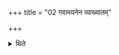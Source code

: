 +++
title = "02 गवामयनेन व्याख्यातम्"

+++

<details><summary>थिते</summary>

गवामयनेन व्याख्यातम् २
</details>
